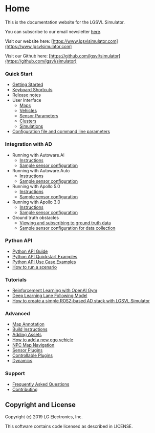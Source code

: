 # Home

This is the documentation website for the LGSVL Simulator.

You can subscribe to our email newsletter [here](http://eepurl.com/go_1w9).

Visit our website here: [https://www.lgsvlsimulator.com](https://www.lgsvlsimulator.com)

Visit our Github here: [https://github.com/lgsvl/simulator](https://github.com/lgsvl/simulator)

### Quick Start

* [Getting Started](getting-started.md)
* [Keyboard Shortcuts](keyboard-shortcuts.md)
* [Release notes](changelog.md)
* User Interface
	* [Maps](maps-tab.md)
	* [Vehicles](vehicles-tab.md)
	* [Sensor Parameters](sensor-json-options.md)
	* [Clusters](clusters-tab.md)
	* [Simulations](simulations-tab.md) 
* [Configuration file and command line parameters](config-and-cmd-line-params.md)

### Integration with AD

* Running with Autoware.AI
	* [Instructions](autoware-instructions.md)
	* [Sample sensor configuration](autoware-json-example.md)
* Running with Autoware.Auto
	* [Instructions](autoware-auto-instructions.md)
	* [Sample sensor configuration](autoware-auto-json-example.md)
* Running with Apollo 5.0
	* [Instructions](apollo5-0-instructions.md)
	* [Sample sensor configuration](apollo5-0-json-example.md)
* Running with Apollo 3.0
	* [Instructions](apollo-instructions.md)
	* [Sample sensor configuration](apollo-json-example.md)
* Ground truth obstacles
	* [Viewing and subscribing to ground truth data](perception-ground-truth.md)
	* [Sample sensor configuration for data collection](ground-truth-json-example.md)

### Python API

* [Python API Guide](python-api.md)
* [Python API Quickstart Examples](api-quickstart-descriptions.md)
* [Python API Use Case Examples](api-example-descriptions.md)
* [How to run a scenario](api-how-to-run-scenario.md)

### Tutorials

* [Reinforcement Learning with OpenAI Gym](openai-gym.md)
* [Deep Learning Lane Following Model](lane-following.md)
* [How to create a simple ROS2-based AD stack with LGSVL Simulator](create-ros2-ad-stack.md)


### Advanced
* [Map Annotation](map-annotation.md)
* [Build Instructions](build-instructions.md)
* [Adding Assets](assets.md)
* [How to add a new ego vehicle](add-new-ego-vehicle.md)
* [NPC Map Navigation](npc-map-navigation.md)
* [Sensor Plugins](sensor-plugins.md)
* [Controllable Plugins](controllable-plugins.md)
* [Dynamics](ego-vehicle-dynamics.md)

### Support

* [Frequently Asked Questions](faq.md)
* [Contributing](contributing.md)


## Copyright and License

Copyright (c) 2019 LG Electronics, Inc.

This software contains code licensed as described in LICENSE.
